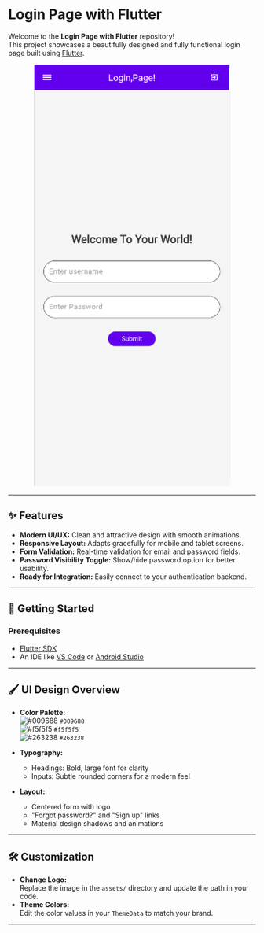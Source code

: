 # Login Page with Flutter

Welcome to the **Login Page with Flutter** repository!  
This project showcases a beautifully designed and fully functional login page built using [Flutter](https://flutter.dev/). 

<p align="center">
  <img src="Final result.PNG" alt="Login Page Preview" width="400"/>
</p>

---

## ✨ Features

- **Modern UI/UX:** Clean and attractive design with smooth animations.
- **Responsive Layout:** Adapts gracefully for mobile and tablet screens.
- **Form Validation:** Real-time validation for email and password fields.
- **Password Visibility Toggle:** Show/hide password option for better usability.
- **Ready for Integration:** Easily connect to your authentication backend.

---

## 🚀 Getting Started

### Prerequisites

- [Flutter SDK](https://flutter.dev/docs/get-started/install)
- An IDE like [VS Code](https://code.visualstudio.com/) or [Android Studio](https://developer.android.com/studio)

---

## 🖌️ UI Design Overview

- **Color Palette:**  
  ![#009688](https://placehold.co/15x15/009688/009688.png) `#009688`  
  ![#f5f5f5](https://placehold.co/15x15/f5f5f5/f5f5f5.png) `#f5f5f5`  
  ![#263238](https://placehold.co/15x15/263238/263238.png) `#263238`  

- **Typography:**  
  - Headings: Bold, large font for clarity  
  - Inputs: Subtle rounded corners for a modern feel

- **Layout:**  
  - Centered form with logo  
  - "Forgot password?" and "Sign up" links  
  - Material design shadows and animations

---

## 🛠️ Customization

- **Change Logo:**  
  Replace the image in the `assets/` directory and update the path in your code.
- **Theme Colors:**  
  Edit the color values in your `ThemeData` to match your brand.

---


